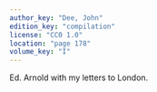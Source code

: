 ```yaml
---
author_key: "Dee, John"
edition_key: "compilation"
license: "CC0 1.0"
location: "page 178"
volume_key: "I"
---
```

Ed. Arnold with my letters to London.
